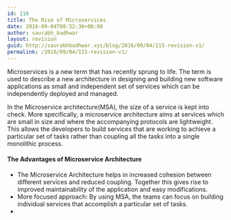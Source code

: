 ```yaml
---
id: 116
title: The Rise of Microservices
date: 2016-09-04T08:52:36+00:00
author: saurabh_badhwar
layout: revision
guid: http://saurabhbadhwar.xyz/blog/2016/09/04/115-revision-v1/
permalink: /2016/09/04/115-revision-v1/
---
```

Microservices is a new term that has recently sprung to life. The term is used to describe a new architecture in designing and building new software applications as small and independent set of services which can be independently deployed and managed.

In the Microservice architecture(MSA), the size of a service is kept into check. More specifically, a microservice architecture aims at services which are small in size and where the accompanying protocols are lightweight. This allows the developers to build services that are working to achieve a particular set of tasks rather than coupling all the tasks into a single monolithic process.

#### The Advantages of Microservice Architecture

  * The Microservice Architecture helps in increased cohesion between different services and reduced coupling. Together this gives rise to improved maintainability of the application and easy modifications.
  * More focused approach: By using MSA, the teams can focus on building individual services that accomplish a particular set of tasks.
  *